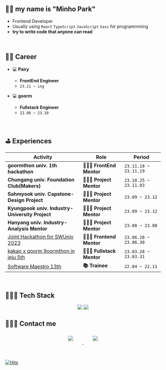 ## 👋🏻 my name is **"Minho Park"**

- Frontend Developer
- Usually using `React` `TypeScript` `JavaScript` `Sass` for programmming
- **try to write code that anyone can read** 
<br> 

## 🧑‍💻 Career
- 💻 **Pairy**
    - **FrontEnd Engineer**
    - `23.11 ~ ing`
      
- 💻 **goorm**
    - **Fullstack Engineer**
    - `22.06 ~ 23.10`
 
<br> 

## ⛳️ Experiences

|Activity|Role|Period|
|------|---|---|
|**goormthon univ. 1th hackathon**|**🧑🏻‍🏫 FrontEnd Mentor**|`23.11.18 ~ 23.11.19`|
|**Chungang univ. Foundation Club(Makers)**|**🧑🏻‍🏫 Project Mentor**|`23.10.25 ~ 23.11.03`|
|**Sahmyook univ. Capstone-Design Project**|**🧑🏻‍🏫 Project Mentor**|`23.09 ~ 23.12`|
|**Kyungpook univ. Industry-University Project**|**🧑🏻‍🏫 Project Mentor**|`23.09 ~ 23.12`|
|**Hanyang univ. Industry-Analysis Mentor**|**🧑🏻‍🏫 Project Mentor**|`23.08 ~ 23.08`|
|<a href="https://www.swuniv.kr/56/?q=YToxOntzOjEyOiJrZXl3b3JkX3R5cGUiO3M6MzoiYWxsIjt9&bmode=view&idx=15247030&t=board" target="_blank">Joint Hackathon for SWUniv 2023</a>|**🧑🏻‍🏫 Frontend Mentor**|`23.06.28 ~ 23.06.30`|
|[kakao x goorm 9oormthon in jeju 5th](https://9oormthon.goorm.io/)|**🧑🏻‍🏫 Fullstack Mentor**|`23.03.28 ~ 23.03.31`|
|[Software Maestro 13th](https://www.swmaestro.org/sw/main/main.do)|**📚 Trainee**|`22.04 ~ 22.11`|


<br>

## 👩🏻‍💻 Tech Stack 

<p align="center">
        <img src="https://img.shields.io/badge/React-61DAFB?style=flat-square&logo=react&logoColor=white"/>
    <img src="https://img.shields.io/badge/Typescript-3178C6?style=flat-square&logo=typescript&logoColor=white"/>
</p>
</p>


## 🙋🏻‍♀️ Contact me

<div align="center">
    <a href="https://parkparkpark.tistory.com/">
        <img 
            src="https://img.shields.io/badge/tistory-f05032?style=for-the-badge&logo=tistory&logoColor=white&link=https://instagram.com/leejieuns2/"
            style="height: auto; margin-left: 20px; margin-right: 20px; padding: 10px;"/>
    </a>
    <a href="https://www.linkedin.com/in/minho5042">
        <img 
            src="https://img.shields.io/badge/linkedin-0A66C2?style=for-the-badge&logo=linkedin&logoColor=white&link=https://www.linkedin.com/in/minho-park-023b65237" style="height: auto; margin-left: 20px; margin-right: 20px; padding: 10px;"/>
    </a>
</div>

<br>
<br>
    

[![Hits](https://hits.seeyoufarm.com/api/count/incr/badge.svg?url=https%3A%2F%2Fgithub.com%2Fpmhxhsj&count_bg=%2379C83D&title_bg=%23555555&icon=&icon_color=%23E7E7E7&title=hits&edge_flat=false)](https://hits.seeyoufarm.com)


